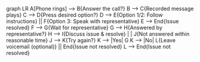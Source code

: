 graph LR
A[Phone rings] --> B{Answer the call?}
B --> C{Recorded message plays}
C --> D{Press desired option?}
D --> E{Option 1/2: Follow instructions} || F{Option 3: Speak with representative}
E --> End{Issue resolved}
F --> G{Wait for representative}
G --> H{Answered by representative?}
H --> I{Discuss issue & resolve} | | J{Not answered within reasonable time}
J --> K{Try again?}
K --> |Yes| G
K --> |No| L{Leave voicemail (optional)} || End{Issue not resolved}
L --> End{Issue not resolved}
